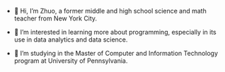 - 👋 Hi, I’m Zhuo, a former middle and high school science and math teacher from New York City.

- 👀 I’m interested in learning more about programming, especially in its use in data analytics and data science.

- 🌱 I’m studying in the Master of Computer and Information Technology program at University of Pennsylvania.

<!---
208cai5099/208cai5099 is a ✨ special ✨ repository because its `README.md` (this file) appears on your GitHub profile.
You can click the Preview link to take a look at your changes.
--->
